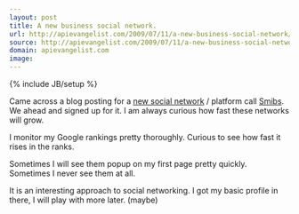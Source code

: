 ```yaml
---
layout: post
title: A new business social network.
url: http://apievangelist.com/2009/07/11/a-new-business-social-network/
source: http://apievangelist.com/2009/07/11/a-new-business-social-network/
domain: apievangelist.com
image: 
---
```

{% include JB/setup %}<p>Came across a blog posting for a <a href="http://smibs.com">new social network</a> / platform call <a href="Smibs">Smibs</a>. We ahead and signed up for it. I am always curious how fast these networks will grow.<p></p>
I monitor my Google rankings pretty thoroughly. Curious to see how fast it rises in the ranks.<p></p>
Sometimes I will see them popup on my first page pretty quickly. Sometimes I never see them at all.<p></p>
It is an interesting approach to social networking. I got my basic profile in there, I will play with more later. (maybe)
</p>
